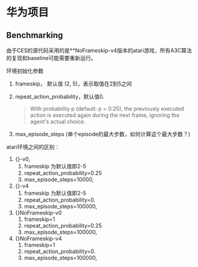 # 华为项目



## Benchmarking

由于CES的源代码采用的是**NoFrameskip-v4版本的atari游戏，所有A3C算法的复现和baseline可能需要重新运行。

环境初始化参数

1. frameskip， 默认值 (2, 5)，表示取值在2到5之间

2. repeat_action_probability，默认值0. 

   >With probability p (default: p = 0:25), the previously executed action is executed again during the next frame, ignoring the agent's actual choice.

3. max_episode_steps (单个episode的最大步数，如何计算这个最大步数？)

atari环境之间的区别：

1. {}-v0, 
   1. frameskip 为默认值即2-5
   2. repeat_action_probability=0.25
   3. max_episode_steps=10000,
2. {}-v4
   1. frameskip 为默认值即2-5
   2. repeat_action_probability=0.
   3. max_episode_steps=100000,
3. {}NoFrameskip-v0
   1. frameskip=1
   2. repeat_action_probability=0.25
   3. max_episode_steps=100000,
4. {}NoFrameskip-v4
   1. frameskip=1
   2. repeat_action_probability=0.
   3. max_episode_steps=100000,